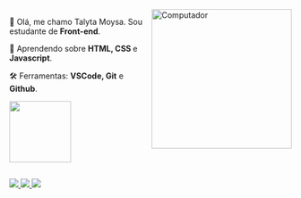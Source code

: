 <img src="https://64.media.tumblr.com/72d9b6fc30d4eb5f3a7cb99913bff8c2/08ee4c9f524f3079-d2/s400x600/b2d6df9b75ebc5713945731e224a48d14903def9.gif" min-width="250px" max-width="250px" width="250px" align="right" alt="Computador">







<p align="left"> 
  🍭 Olá, me chamo Talyta Moysa. Sou estudante de <strong>Front-end</strong>.
</p>

<p align="left">
  🦄 Aprendendo sobre <strong>HTML, CSS </strong>e<strong> Javascript</strong>.
</p>

<p align="left">
  🛠️ Ferramentas: <strong>VSCode, Git</strong> e<strong> Github</strong>.
</p>

<div align="left">
  <a href="https://github.com/talytam">
  <img height="110em" src="https://github-readme-stats.vercel.app/api/top-langs/?username=talytam&layout=compact&langs_count=7&theme=bear"/>
</div>

##

<p align="left">
  <a href="https://www.instagram.com/taly.moy/" alt="Instagram">
    <img src="https://img.shields.io/badge/-Instagram-1C1C1C?style=for-the-badge&logo=Instagram&logoColor=f51bc8&link=https://www.instagram.com/taly.moy"/>
  </a>
  
  <a href="https://www.linkedin.com/in/talytamoy/" alt="Linkedin">
    <img src="https://img.shields.io/badge/-Linkedin-1C1C1C?style=for-the-badge&logo=Linkedin&logoColor=f51bc8&link=https://www.linkedin.com/in/talytamoy"/>
  </a>
  
  <a href="mailto:contatotalytamoysa@gmail.com" alt="Gmail">
    <img src="https://img.shields.io/badge/-Gmail-1C1C1C?style=for-the-badge&logo=Gmail&logoColor=f51bc8&link=mailto:contatotalytamoysa@gmail.com"/>
  </a>
</p>
